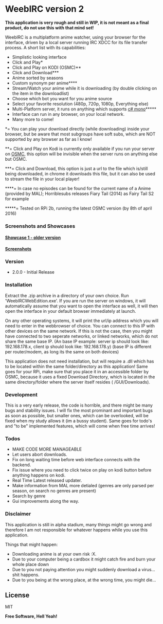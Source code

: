 # WeebIRC version 2

**This application is very rough and still in WIP, it is not meant as a final product, do not use this with that mind set!**

WeebIRC is a multiplatform anime watcher, using your browser for the interface, driven by a local server running IRC XDCC for its file transfer process. A short list with its capabilities:

  - Simplistic looking interface
  - Click and Play*
  - Click and Play on KODI (OSMC)**
  - Click and Download***
  - Anime sorted by seasons
  - Custom synonym per anime**** 
  - Stream/Watch your anime while it is downloading (by double clicking on the item in the downloadlist)
  - Choose which bot you want for you anime source
  - Select your favorite resolution (480p, 720p, 1080p, Everything else)
  - Multi-Platform server, it runs on anything which supports [c# mono](http://www.mono-project.com/docs/about-mono/)*****
  - Interface can run in any browser, on your local network. 
  - Many more to come!
 

*= You can play your download directly (while downloading) inside your browser, but be aware that most subgroups have soft subs, which are NOT supported by any browser as far as I know!

**= Click and Play on Kodi is currently only available if you run your server on [OSMC](http://osmc.tv), this option will be invisible when the server runs on anything else but OSMC. 

***= Click and Download, this option is just a url to the file which is/still being downloaded, in chrome it downloads this file, but it can also be used to stream the file in your local player!

****= In case no episodes can be found for the current name of a Anime (provided by MAL); Horriblesubs releases Fiary Tail (2014) as Fairy Tail S2 for example

*****= Tested on RPi 2b, running the latest OSMC version (by 8th of april 2016)

### Screenshots and Showcases

#### [Showcase 1 - older version](https://www.youtube.com/watch?v=BFUbyjH4Ufg) 
#### [Screenshots](SCREENSHOTS.md)


### Version
- 2.0.0 - Initial Release

### Installation

Extract the .zip archive in a directory of your own choice. Run 'WeebIRCWebEdition.exe'. If you are run the server on windows, it will automatically assume that you want to open the interface as well, it will then open the interface in your default browser immediately at launch. 

On any other operating systems, it will print the url/ip address which you will need to enter in the webbrowser of choice. You can connect to this IP with other devices on the same network. If this is not the case, then you might have connected to two seperate networks, or linked networks, which do not share the same base IP. (An base IP example: server ip should look like: 192.168.178.x, client ip should look like: 192.168.178.y) (base IP is different per router/modem, as long its the same on both devices)

This application does not need installation, but will require a .dll which has to be located within the same folder/directory as this application! Same goes for your RPi, make sure that you place it in an accessible folder by OSMC, because it uses a fixed Download Directory, which is located in the same directory/folder where the server itself resides ( /GUI/Downloads).

### Development
This is a very early release, the code is horrible, and there might be many bugs and stability issues. I will fix the most prominant and important bugs as soon as possible, but smaller ones, which can be overlooked, will be fixed when my study allows it (im a bussy student). Same goes for todo's and "to be" implemented features, which will come when free time arrives!

### Todos

- MAKE CODE MORE MANAGEABLE
- Let users abort downloads.
- Fix on long waiting time before web interface connects with the backend.
- Fix issue where you need to click twice on play on kodi button before anything happens on kodi.
- Real Time Latest released updater.
- Make information from MAL more detialed (genres are only parsed per season, on search no genres are present)
- Search by genre
- Gui improvements along the way.

### Disclaimer
This application is still in alpha stadium, many things might go wrong and therefore I am not 
responsible for whatever happens while you use this application.

Things that might happen:

- Downloading anime is at your own risk :X.
- Due to your computer being a cardbox it might catch fire and burn your whole place down
- Due to you not paying attention you might suddenly download a virus... shit happens.
- Due to you being at the wrong place, at the wrong time, you might die... 

License
----

MIT


**Free Software, Hell Yeah!**




